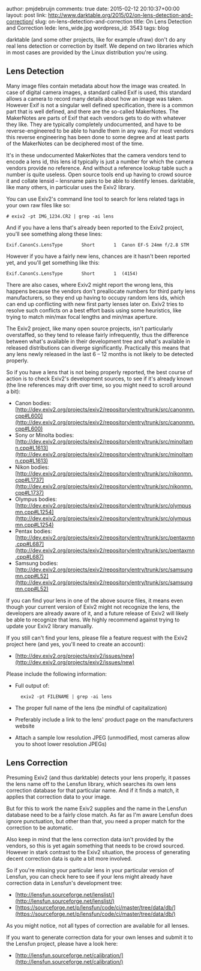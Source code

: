 author: pmjdebruijn
comments: true
date: 2015-02-12 20:10:37+00:00
layout: post
link: http://www.darktable.org/2015/02/on-lens-detection-and-correction/
slug: on-lens-detection-and-correction
title: On Lens Detection and Correction
lede: lens_wide.jpg
wordpress_id: 3543
tags: blog

darktable (and some other projects, like for example ufraw) don't do any real lens detection or correction by itself. We depend on two libraries which in most cases are provided by the Linux distribution you're using.

## Lens Detection


Many image files contain metadata about how the image was created. In case of digital camera images, a standard called Exif is used, this standard allows a camera to record many details about how an image was taken. However Exif is not a singular well defined specification, there is a common part that is well defined, and there are the so-called MakerNotes. The MakerNotes are parts of Exif that each vendors gets to do with whatever they like. They are typically completely undocumented, and have to be reverse-engineered to be able to handle them in any way. For most vendors this reverse engineering has been done to some degree and at least parts of the MakerNotes can be deciphered most of the time.

It's in these undocumented MakerNotes that the camera vendors tend to encode a lens id, this lens id typically is just a number for which the camera vendors provide no reference. And without a reference lookup table such a number is quite useless. Open source tools end up having to crowd source it and collate lensid&nbsp;– lensname pairs to be able to identify lenses. darktable, like many others, in particular uses the Exiv2 library.

You can use Exiv2's command line tool to search for lens related tags in your own raw files like so:

    # exiv2 -pt IMG_1234.CR2 | grep -ai lens

And if you have a lens that's already been reported to the Exiv2 project, you'll see something along these lines:

    Exif.CanonCs.LensType       Short       1  Canon EF-S 24mm f/2.8 STM

However if you have a fairly new lens, chances are it hasn't been reported yet, and you'll get something like this:

    Exif.CanonCs.LensType       Short       1  (4154)

There are also cases, where Exiv2 might report the wrong lens, this happens because the vendors don't preallocate numbers for third party lens manufacturers, so they end up having to occupy random lens ids, which can end up conflicting with new first party lenses later on. Exiv2 tries to resolve such conflicts on a best effort basis using some heuristics, like trying to match min/max focal lengths and min/max aperture.

The Exiv2 project, like many open source projects, isn't particularly overstaffed, so they tend to release fairly infrequently, thus the difference between what's available in their development tree and what's available in released distributions can diverge significantly. Practically this means that any lens newly released in the last 6 – 12 months is not likely to be detected properly.

So if you have a lens that is not being properly reported, the best course of action is to check Exiv2's development sources, to see if it's already known (the line references may drift over time, so you might need to scroll around a bit):

* Canon bodies: [http://dev.exiv2.org/projects/exiv2/repository/entry/trunk/src/canonmn.cpp#L600](http://dev.exiv2.org/projects/exiv2/repository/entry/trunk/src/canonmn.cpp#L600)
* Sony or Minolta bodies: [http://dev.exiv2.org/projects/exiv2/repository/entry/trunk/src/minoltamn.cpp#L1613](http://dev.exiv2.org/projects/exiv2/repository/entry/trunk/src/minoltamn.cpp#L1613)
* Nikon bodies: [http://dev.exiv2.org/projects/exiv2/repository/entry/trunk/src/nikonmn.cpp#L1737](http://dev.exiv2.org/projects/exiv2/repository/entry/trunk/src/nikonmn.cpp#L1737)
* Olympus bodies: [http://dev.exiv2.org/projects/exiv2/repository/entry/trunk/src/olympusmn.cpp#L1254](http://dev.exiv2.org/projects/exiv2/repository/entry/trunk/src/olympusmn.cpp#L1254)
* Pentax bodies: [http://dev.exiv2.org/projects/exiv2/repository/entry/trunk/src/pentaxmn.cpp#L687](http://dev.exiv2.org/projects/exiv2/repository/entry/trunk/src/pentaxmn.cpp#L687)
* Samsung bodies: [http://dev.exiv2.org/projects/exiv2/repository/entry/trunk/src/samsungmn.cpp#L52](http://dev.exiv2.org/projects/exiv2/repository/entry/trunk/src/samsungmn.cpp#L52)

If you can find your lens in one of the above source files, it means even though your current version of Exiv2 might not recognize the lens, the developers are already aware of it, and a future release of Exiv2 will likely be able to recognize that lens. We highly recommend against trying to update your Exiv2 library manually.

If you still can't find your lens, please file a feature request with the Exiv2 project here (and yes, you'll need to create an account):

* [http://dev.exiv2.org/projects/exiv2/issues/new](http://dev.exiv2.org/projects/exiv2/issues/new)

Please include the following information:

* Full output of:

        exiv2 -pt FILENAME | grep -ai lens

* The proper full name of the lens (be mindful of capitalization)
* Preferably include a link to the lens' product page on the manufacturers website
* Attach a sample low resolution JPEG (unmodified, most cameras allow you to shoot lower resolution JPEGs)

## Lens Correction

Presuming Exiv2 (and thus darktable) detects your lens properly, it passes the lens name off to the Lensfun library, which searches its own lens correction database for that particular name. And if it finds a match, it applies that correction data to your image.

But for this to work the name Exiv2 supplies and the name in the Lensfun database need to be a fairly close match. As far as I'm aware Lensfun does ignore punctuation, but other than that, you need a proper match for the correction to be automatic.

Also keep in mind that the lens correction data isn't provided by the vendors, so this is yet again something that needs to be crowd sourced. However in stark contrast to the Exiv2 situation, the process of generating decent correction data is quite a bit more involved.

So if you're missing your particular lens in your particular version of Lensfun, you can check here to see if your lens might already have correction data in Lensfun's development tree:

* [http://lensfun.sourceforge.net/lenslist/](http://lensfun.sourceforge.net/lenslist/)
* [https://sourceforge.net/p/lensfun/code/ci/master/tree/data/db/](https://sourceforge.net/p/lensfun/code/ci/master/tree/data/db/)

As you might notice, not all types of correction are available for all lenses.

If you want to generate correction data for your own lenses and submit it to the Lensfun project, please have a look here:

* [http://lensfun.sourceforge.net/calibration/](http://lensfun.sourceforge.net/calibration/)



